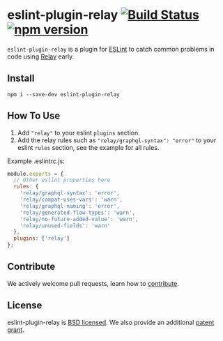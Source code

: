 # eslint-plugin-relay [![Build Status](https://travis-ci.org/relayjs/eslint-plugin-relay.svg?branch=master)](https://travis-ci.org/relayjs/eslint-plugin-relay) [![npm version](https://badge.fury.io/js/eslint-plugin-relay.svg)](http://badge.fury.io/js/eslint-plugin-relay)

`eslint-plugin-relay` is a plugin for [ESLint](http://eslint.org/) to catch common problems in code using [Relay](https://facebook.github.io/relay/) early.

## Install

`npm i --save-dev eslint-plugin-relay`

## How To Use

1.  Add `"relay"` to your eslint `plugins` section.
2.  Add the relay rules such as `"relay/graphql-syntax": "error"` to your eslint `rules` section, see the example for all rules.

Example .eslintrc.js:

```js
module.exports = {
  // Other eslint properties here
  rules: {
    'relay/graphql-syntax': 'error',
    'relay/compat-uses-vars': 'warn',
    'relay/graphql-naming': 'error',
    'relay/generated-flow-types': 'warn',
    'relay/no-future-added-value': 'warn',
    'relay/unused-fields': 'warn'
  },
  plugins: ['relay']
};
```

## Contribute

We actively welcome pull requests, learn how to [contribute](./CONTRIBUTING.md).

## License

eslint-plugin-relay is [BSD licensed](./LICENSE). We also provide an additional [patent grant](./PATENTS).
